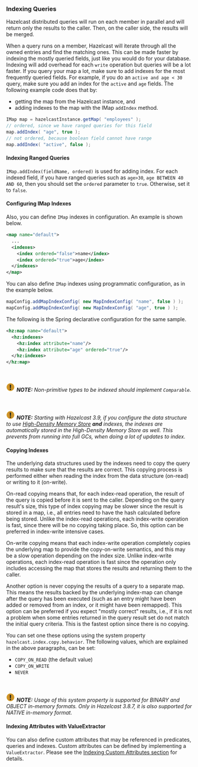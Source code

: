 

### Indexing Queries

Hazelcast distributed queries will run on each member in parallel and will return only the results to the caller.
Then, on the caller side, the results will be merged.

When a query runs on a
member, Hazelcast will iterate through all the owned entries and find the matching ones. This can be made faster by indexing
the mostly queried fields, just like you would do for your database. Indexing will add overhead for each `write`
operation but queries will be a lot faster. If you query your map a lot, make sure to add indexes for the most frequently
queried fields. For example, if you do an `active and age < 30` query, make sure you add an index for the `active` and
`age` fields. The following example code does that by:

- getting the map from the Hazelcast instance, and
- adding indexes to the map with the IMap `addIndex` method.

```java
IMap map = hazelcastInstance.getMap( "employees" );
// ordered, since we have ranged queries for this field
map.addIndex( "age", true );
// not ordered, because boolean field cannot have range
map.addIndex( "active", false );
```

#### Indexing Ranged Queries

`IMap.addIndex(fieldName, ordered)` is used for adding index. For each indexed field, if you have ranged queries such as `age>30`,
`age BETWEEN 40 AND 60`, then you should set the `ordered` parameter to `true`. Otherwise, set it to `false`.

#### Configuring IMap Indexes

Also, you can define `IMap` indexes in configuration. An example is shown below.

```xml
<map name="default">
  ...
  <indexes>
    <index ordered="false">name</index>
    <index ordered="true">age</index>
  </indexes>
</map>
```

You can also define `IMap` indexes using programmatic configuration, as in the example below.

```java
mapConfig.addMapIndexConfig( new MapIndexConfig( "name", false ) );
mapConfig.addMapIndexConfig( new MapIndexConfig( "age", true ) );
```

The following is the Spring declarative configuration for the same sample.

```xml
<hz:map name="default">
  <hz:indexes>
    <hz:index attribute="name"/>
    <hz:index attribute="age" ordered="true"/>
  </hz:indexes>
</hz:map>
```
<br></br>
![image](images/NoteSmall.jpg) ***NOTE:*** *Non-primitive types to be indexed should implement *`Comparable`*.*

<br></br>
![image](images/NoteSmall.jpg) ***NOTE:*** *Starting with Hazelcast 3.9, if you configure the data structure to use [High-Density Memory Store](#configuring-high-density-memory-store) ***and*** indexes, the indexes are automatically stored in the High-Density Memory Store as well. This prevents from running into full GCs, when doing a lot of updates to index.*


#### Copying Indexes

The underlying data structures used by the indexes need to copy the query results to make sure that the results are correct. This copying process is performed either when reading the index from the data structure (on-read) or writing to it (on-write).

On-read copying means that, for each index-read operation, the result of the query is copied before it is sent to the caller. Depending on the query result's size, this type of index copying may be slower since the result is stored in a map, i.e., all entries need to have the hash calculated before being stored. Unlike the index-read operations, each index-write operation is fast, since there will be no copying taking place. So, this option can be preferred in index-write intensive cases.

On-write copying means that each index-write operation completely copies the underlying map to provide the copy-on-write semantics, and this may be a slow operation depending on the index size. Unlike index-write operations, each index-read operation is fast since the operation only includes accessing the map that stores the results and returning them to the caller.

Another option is never copying the results of a query to a separate map. This means the results backed by the underlying index-map can change after the query has been executed (such as an entry might have been added or removed from an index, or it might have been remapped). This option can be preferred if you expect "mostly correct" results, i.e., if it is not a problem when some entries returned in the query result set do not match the initial query criteria. This is the fastest option since there is no copying.

You can set one these options using the system property `hazelcast.index.copy.behavior`. The following values, which are explained in the above paragraphs, can be set:

- `COPY_ON_READ` (the default value)
- `COPY_ON_WRITE`
- `NEVER`
 
<br></br>
![image](images/NoteSmall.jpg) ***NOTE:*** *Usage of this system property is supported for BINARY and OBJECT in-memory formats. Only in Hazelcast 3.8.7, it is also supported for NATIVE in-memory format.*



#### Indexing Attributes with ValueExtractor

You can also define custom attributes that may be referenced in predicates, queries and indexes. Custom attributes can be defined by implementing a `ValueExtractor`. Please see the [Indexing Custom Attributes section](#indexing-custom-attributes) for details.

